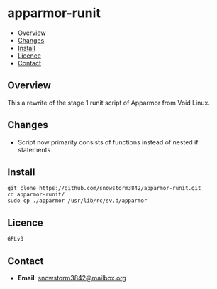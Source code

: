 # apparmor-runit

* [Overview](#overview)
* [Changes](#changes)
* [Install](#install)
* [Licence](#licence)
* [Contact](#contact)

## Overview

This a rewrite of the stage 1 runit script of Apparmor from Void Linux.

## Changes

- Script now primarity consists of functions instead of nested if statements

## Install

    git clone https://github.com/snowstorm3842/apparmor-runit.git
    cd apparmor-runit/
    sudo cp ./apparmor /usr/lib/rc/sv.d/apparmor

## Licence

    GPLv3

## Contact

- **Email**: snowstorm3842@mailbox.org
